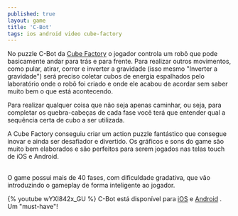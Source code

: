```yaml
---
published: true
layout: game
title: 'C-Bot'
tags: ios android video cube-factory
---
```


 
No puzzle C-Bot da <a href="http://www.cubefactory.com.br/" target="_blank">Cube Factory</a>
 o jogador controla um rob&#244; que pode basicamente andar para tr&#225;s e para frente. Para realizar outros movimentos, como pular, atirar, correr e inverter a gravidade (isso mesmo &quot;Inverter a gravidade&quot;) ser&#225; preciso coletar cubos de energia espalhados pelo laborat&#243;rio onde o rob&#244; foi criado e onde ele acabou de acordar sem saber muito bem o que est&#225; acontecendo.
 

 
Para realizar qualquer coisa que n&#227;o seja apenas caminhar, ou seja, para completar os quebra-cabe&#231;as de cada fase voc&#234; ter&#225; que entender qual a sequ&#234;ncia certa de cubo a ser utilizada.
 

 
A Cube Factory conseguiu criar um action puzzle fant&#225;stico que consegue inovar e ainda ser desafiador e divertido. Os gr&#225;ficos e sons do game s&#227;o muito bem elaborados e s&#227;o perfeitos para serem jogados nas telas touch de iOS e Android.
 

<br />
O game possui mais de 40 fases, com dificuldade gradativa, que v&#227;o introduzindo o gameplay de forma inteligente ao jogador.
 
{% youtube wYXI842x_GU %}
C-Bot est&#225; dispon&#237;vel para <a href="https://itunes.apple.com/br/app/c-bot-puzzle/id601810317" target="_blank">iOS</a>
 e <a href="https://play.google.com/store/apps/details?id=cubefactory.cbot" target="_blank">Android</a>
.
Um &quot;must-have&quot;!
